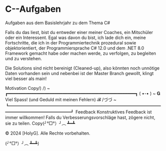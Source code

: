 # C--Aufgaben
Aufgaben aus dem Basislehrjahr zu dem Thema C#

Falls du das liest, bist du entweder einer meiner Coaches, ein Mitschüler oder ein Interessent. Egal was davon du bist, 
ich lade dich ein, meine Fortschritte, die ich in der Programmiertechnik prozedural sowie objektorientiert, 
der Programmiersprache C# 12.0 und dem .NET 8.0 Framework gemacht habe oder machen werde, zu verfolgen, zu begleiten und
zu verstehen.

Die Solutions sind nicht bereinigt (Cleaned-up), also könnten noch unnötige Daten vorhanden sein und nebenbei ist der 
Master Branch gewollt, klingt viel besser als main!

Motivation
Copy/) /) ~ ┏━━━━━━━━━━━━━━━━━━━━━━━━━━━━━━━━━━━━━━━━━━━━━━━━━┓
( •-• ) ~ 𝐆 Viel Spass! (und Geduld mit meinen Fehlern) 𝓑
/づづ ~ ┗━━━━━━━━━━━━━━━━━━━━━━━━━━━━━━━━━━━━━━━━━━━━━━━━━━┛
Feedback
Konstruktives Feedback ist immer willkommen! Falls du Verbesserungsvorschläge hast, zögere nicht, sie zu teilen.
Copy(╯°□°）╯︵ ┻━┻

© 2024 [HolyG]. Alle Rechte vorbehalten.
























(╯°□°）╯︵ ┻━┻)
